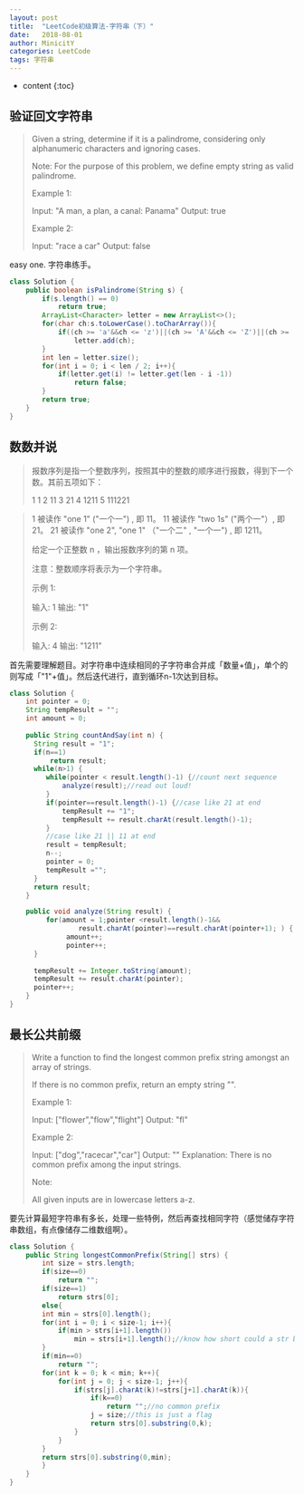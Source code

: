```yaml
---
layout: post
title:  "LeetCode初级算法-字符串（下）"
date:   2018-08-01
author: MinicitY
categories: LeetCode
tags: 字符串
---
```


* content
{:toc}

## **验证回文字符串**

>Given a string, determine if it is a palindrome, considering only alphanumeric characters and ignoring cases.
>
>Note: For the purpose of this problem, we define empty string as valid palindrome.
>
>Example 1:
>
>Input: "A man, a plan, a canal: Panama"
>Output: true
>
>Example 2:
>
>Input: "race a car"
>Output: false

easy one. 字符串练手。




```java
class Solution {
    public boolean isPalindrome(String s) {
        if(s.length() == 0)
            return true;
        ArrayList<Character> letter = new ArrayList<>();
        for(char ch:s.toLowerCase().toCharArray()){
            if((ch >= 'a'&&ch <= 'z')||(ch >= 'A'&&ch <= 'Z')||(ch >= '0'&&ch <='9'))
                letter.add(ch);
        }
        int len = letter.size();
        for(int i = 0; i < len / 2; i++){
            if(letter.get(i) != letter.get(len - i -1))
                return false;
        }
        return true;
    }
}
```

## **数数并说**

>报数序列是指一个整数序列，按照其中的整数的顺序进行报数，得到下一个数。其前五项如下：
>
>1     1
>2     11
>3     21
>4     1211
>5     111221

>1 被读作  "one 1"  ("一个一") , 即 11。
>11 被读作 "two 1s" ("两个一"）, 即 21。
>21 被读作 "one 2",  "one 1" （"一个二" ,  "一个一") , 即 1211。
>
>给定一个正整数 n ，输出报数序列的第 n 项。
>
>注意：整数顺序将表示为一个字符串。
>
>示例 1:
>
>输入: 1
>输出: "1"
>
>示例 2:
>
>输入: 4
>输出: "1211"

首先需要理解题目。对字符串中连续相同的子字符串合并成「数量+值」，单个的则写成「"1"+值」。然后迭代进行，直到循环n-1次达到目标。

```java
class Solution {
	int pointer = 0;
    String tempResult = "";
    int amount = 0;
    
    public String countAndSay(int n) {
      String result = "1";
      if(n==1)
    	  return result;    
      while(n>1) { 
    	 while(pointer < result.length()-1) {//count next sequence
    		 analyze(result);//read out loud!
    	 }
    	 if(pointer==result.length()-1) {//case like 21 at end
    		 tempResult += "1";
    		 tempResult += result.charAt(result.length()-1);
    	 }
    	 //case like 21 || 11 at end
    	 result = tempResult;
    	 n--;
    	 pointer = 0;
    	 tempResult ="";
      }
      return result;
    }

    public void analyze(String result) {
    	 for(amount = 1;pointer <result.length()-1&&
    			 result.charAt(pointer)==result.charAt(pointer+1); ) {
		  	  amount++;
			  pointer++;
	  }
    	 
	  tempResult += Integer.toString(amount);
	  tempResult += result.charAt(pointer);
	  pointer++;
    }
}
```

## **最长公共前缀**

>Write a function to find the longest common prefix string amongst an array of strings.
>
>If there is no common prefix, return an empty string "".
>
>Example 1:
>
>Input: ["flower","flow","flight"]
>Output: "fl"
>
>Example 2:
>
>Input: ["dog","racecar","car"]
>Output: ""
>Explanation: There is no common prefix among the input strings.
>
>Note:
>
>All given inputs are in lowercase letters a-z.

要先计算最短字符串有多长，处理一些特例，然后再查找相同字符（感觉储存字符串数组，有点像储存二维数组啊）。

```java
class Solution {
    public String longestCommonPrefix(String[] strs) {
        int size = strs.length;
        if(size==0)
            return "";
        if(size==1)
            return strs[0];
        else{
        int min = strs[0].length();
        for(int i = 0; i < size-1; i++){
            if(min > strs[i+1].length())
                min = strs[i+1].length();//know how short could a str be
        }
        if(min==0)
            return "";
        for(int k = 0; k < min; k++){
            for(int j = 0; j < size-1; j++){
                if(strs[j].charAt(k)!=strs[j+1].charAt(k)){
                    if(k==0)
                        return "";//no common prefix
                    j = size;//this is just a flag
                    return strs[0].substring(0,k);
                }
            }
        }
        return strs[0].substring(0,min);
        }
    }
}
```
